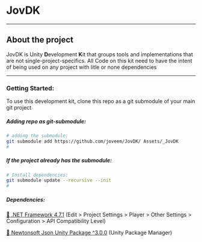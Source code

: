 #  JovDK
---

## About the project

JovDK is Unity **D**evelopment **K**it that groups tools and implementations that are not single-project-specifics. All Code on this kit need to have the intent of being used on any project with litle or none dependencies

---

### Getting Started:

To use this development kit, clone this repo as a git submodule of your main git project

##### Adding repo as git-submodule:

``` sh
# adding the submodule:
git submodule add https://github.com/joveem/JovDK/ Assets/_JovDK
#
```

##### If the project already has the submodule:

``` sh
# Install dependencies:
git submodule update --recursive --init
#
```

##### Dependencies:

[:link: .NET Framework 4.7.1](https://dotnet.microsoft.com/en-us/download/dotnet-framework/net471) (Edit > Project Settings > Player > Other Settings > Configuration > API Compatibility Level)

[:link: Newtonsoft Json Unity Package ^3.0.0](https://docs.unity3d.com/Packages/com.unity.nuget.newtonsoft-json@3.0) (Unity Package Manager)
